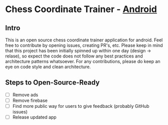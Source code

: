 # Chess Coordinate Trainer - [Android](https://play.google.com/store/apps/details?id=com.titaniel.chesscoordinatetrainer&hl=de&gl=US)

## Intro

This is an open source chess coordinate trainer application for android.
Feel free to contribute by opening issues, creating PR's, etc.
Please keep in mind that this project has been initially spinned up within one day (design -> relase),
so expect the code does not follow any best practices and architecture patterns whatsoever. For any contributions,
please do keep an eye on code style and clean architecture.

## Steps to Open-Source-Ready
- [ ] Remove ads
- [ ] Remove firebase
- [ ] Find more public way for users to give feedback (probably GitHub issues)
- [ ] Release updated app